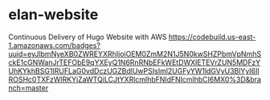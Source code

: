 # elan-website
Continuous Delivery of Hugo Website with AWS
https://codebuild.us-east-1.amazonaws.com/badges?uuid=eyJlbmNyeXB0ZWREYXRhIjoiOEM0ZmM2N1J5N0kwSHZPbmVpNmhSckE1cGNWanJrTEFObE9qYXEyQ1N6RnRNbEFkWEtDWXlETEVrZUN5MDFzYUhKYkhBSG1IRUFLaG0vdDczUGZBdlUwPSIsIml2UGFyYW1ldGVyU3BlYyI6IlROSHc0TXFzWlRKYjZaWTQiLCJtYXRlcmlhbFNldFNlcmlhbCI6MX0%3D&branch=master
